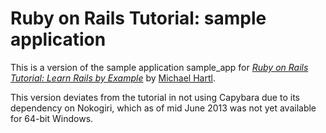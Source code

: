 # Ruby on Rails Tutorial: sample application

This is a version of the sample application sample_app for
[*Ruby on Rails Tutorial: Learn Rails by Example*](http://railstutorial.org/)
by [Michael Hartl](http://michaelhartl.com/).

This version deviates from the tutorial in not using Capybara due to its dependency on Nokogiri, which as of mid June 2013 was not yet available for 64-bit Windows.
